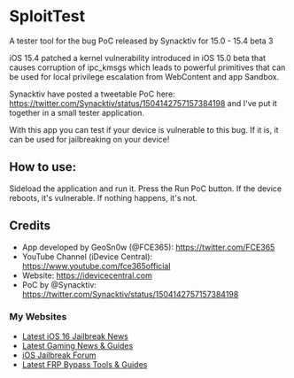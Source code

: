 # SploitTest
A tester tool for the bug PoC released by Synacktiv for 15.0 - 15.4 beta 3

iOS 15.4 patched a kernel vulnerability introduced in iOS 15.0 beta that causes corruption of ipc_kmsgs which leads to powerful primitives that can be used for local privilege escalation from WebContent and app Sandbox.

Synacktiv have posted a tweetable PoC here: https://twitter.com/Synacktiv/status/1504142757157384198 and I've put it together in a small tester application.

With this app you can test if your device is vulnerable to this bug. If it is, it can be used for jailbreaking on your device!

## How to use:

Sideload the application and run it. Press the Run PoC button. If the device reboots, it's vulnerable. If nothing happens, it's not.

## Credits 

* App developed by GeoSn0w (@FCE365): https://twitter.com/FCE365
* YouTube Channel (iDevice Central): https://www.youtube.com/fce365official
* Website: https://idevicecentral.com
* PoC by @Synacktiv: https://twitter.com/Synacktiv/status/1504142757157384198

### My Websites
* <a href="https://idevicecentral.com">Latest iOS 16 Jailbreak News</a>
* <a href="https://gametutorialpro.com">Latest Gaming News & Guides</a>
* <a href="https://jailbreak.fce365.info">iOS Jailbreak Forum</a>
* <a href="https://gsmbypass.com">Latest FRP Bypass Tools & Guides</a>
